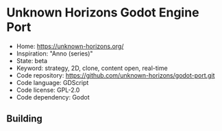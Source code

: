 # Unknown Horizons Godot Engine Port

- Home: https://unknown-horizons.org/
- Inspiration: "Anno (series)"
- State: beta
- Keyword: strategy, 2D, clone, content open, real-time
- Code repository: https://github.com/unknown-horizons/godot-port.git
- Code language: GDScript
- Code license: GPL-2.0
- Code dependency: Godot

## Building
